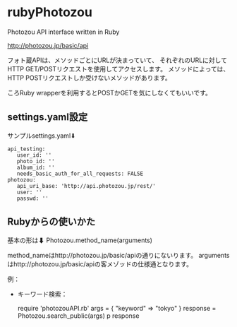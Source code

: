 rubyPhotozou
============

Photozou API interface written in Ruby

http://photozou.jp/basic/api

フォト蔵APIは、メソッドごとにURLが決まっていて、
それぞれのURLに対してHTTP GET/POSTリクエストを使用してアクセスします。 
メソッドによっては、HTTP POSTリクエストしか受けないメソッドがあります。

ころRuby wrapperを利用するとPOSTかGETを気にしなくてもいいです。

## settings.yaml設定

サンプルsettings.yaml⬇
     
    api_testing:
       user_id: ''
       photo_id: ''
       album_id: ''
       needs_basic_auth_for_all_requests: FALSE 
    photozou:
       api_uri_base: 'http://api.photozou.jp/rest/'
       user: ''
       passwd: ''

## Rubyからの使いかた

基本の形は⬇
Photozou.method_name(arguments)

method_nameはhttp://photozou.jp/basic/apiの通りにないります。
argumentsはhttp://photozou.jp/basic/apiの客メゾッドの仕様通となります。

例：

  * キーワード検索：

     require 'photozouAPI.rb'
     args = { "keyword" => "tokyo" }
     response = Photozou.search_public(args)
     p response
     
